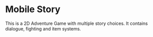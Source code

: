 # Mobile Story
This is a 2D Adventure Game with multiple story choices. It contains dialogue, fighting and item systems.
